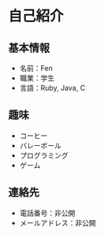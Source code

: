 # 自己紹介

## 基本情報
- 名前：Fen
- 職業：学生
- 言語：Ruby, Java, C 

## 趣味
- コーヒー
- バレーボール
- プログラミング
- ゲーム

## 連絡先
- 電話番号：非公開
- メールアドレス：非公開
